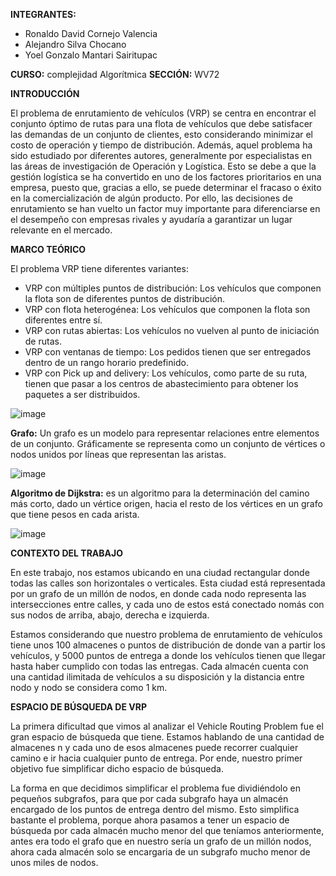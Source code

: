 **INTEGRANTES:**
* Ronaldo David Cornejo Valencia
* Alejandro Silva Chocano
* Yoel Gonzalo Mantari Sairitupac

**CURSO:** complejidad Algorítmica
**SECCIÓN:** WV72

**INTRODUCCIÓN**

El problema de enrutamiento de vehículos (VRP) se centra en encontrar el conjunto óptimo de rutas para una flota 
de vehículos que debe satisfacer las demandas de un conjunto de clientes, esto considerando minimizar el costo de 
operación y tiempo de distribución. Además, aquel problema ha sido estudiado por diferentes autores, generalmente 
por especialistas en las áreas de investigación de Operación y Logística. Esto se debe a que la gestión logística 
se ha convertido en uno de los factores prioritarios en una empresa, puesto que, gracias a ello, se puede determinar 
el fracaso o éxito en la comercialización de algún producto. Por ello, las decisiones de enrutamiento se han vuelto 
un factor muy importante para diferenciarse en el desempeño con empresas rivales y ayudaría a garantizar un lugar 
relevante en el mercado.

**MARCO TEÓRICO**

El problema VRP tiene diferentes variantes:

* VRP con múltiples puntos de distribución: Los vehículos que componen la flota son de diferentes puntos de distribución.
* VRP con flota heterogénea: Los vehículos que componen la flota son diferentes entre sí.
* VRP con rutas abiertas: Los vehículos no vuelven al punto de iniciación de rutas.
* VRP con ventanas de tiempo: Los pedidos tienen que ser entregados dentro de un rango horario predefinido.
* VRP con Pick up and delivery: Los vehículos, como parte de su ruta, tienen que pasar a los centros de abastecimiento para obtener los paquetes a ser distribuidos.

![image](https://user-images.githubusercontent.com/66271146/143674967-45ea312c-25de-418d-9252-a81babdd3cc3.png)

**Grafo:** Un grafo es un modelo para representar relaciones entre elementos de un conjunto. Gráficamente se representa como 
un conjunto de vértices o nodos unidos por líneas que representan las aristas.

![image](https://user-images.githubusercontent.com/66271146/143675000-1f96c724-0386-41b9-8c47-2180bf41917f.png)

**Algoritmo de Dijkstra:** es un algoritmo para la determinación del camino más corto, dado un vértice origen, hacia el resto 
de los vértices en un grafo que tiene pesos en cada arista.

![image](https://user-images.githubusercontent.com/66271146/143675017-4a6bdf5e-0db8-4f8d-b03a-ad483a01c4e1.png)

**CONTEXTO DEL TRABAJO**

En este trabajo, nos estamos ubicando en una ciudad rectangular donde todas las calles son horizontales o verticales. Esta ciudad 
está representada por un grafo de un millón de nodos, en donde cada nodo representa las intersecciones entre calles, y cada uno de 
estos está conectado nomás con sus nodos de arriba, abajo, derecha e izquierda.

Estamos considerando que nuestro problema de enrutamiento de vehículos tiene unos 100 almacenes o puntos de distribución de donde 
van a partir los vehículos, y 5000 puntos de entrega a donde los vehículos tienen que llegar hasta haber cumplido con todas las entregas. 
Cada almacén cuenta con una cantidad ilimitada de vehículos a su disposición y la distancia entre nodo y nodo se considera como 1 km.

**ESPACIO DE BÚSQUEDA DE VRP**

La primera dificultad que vimos al analizar el Vehicle Routing Problem fue el gran espacio de búsqueda que tiene. Estamos hablando de una 
cantidad de almacenes n y cada uno de esos almacenes puede recorrer cualquier camino e ir hacia cualquier punto de entrega. Por ende, nuestro 
primer objetivo fue simplificar dicho espacio de búsqueda. 

La forma en que decidimos simplificar el problema fue dividiéndolo en pequeños subgrafos, para que por cada subgrafo haya un almacén encargado 
de los puntos de entrega dentro del mismo. Esto simplifica bastante el problema, porque ahora pasamos a tener un espacio de búsqueda por cada 
almacén mucho menor del que teníamos anteriormente, antes era todo el grafo que en nuestro sería un grafo de un millón nodos, ahora cada almacén 
solo se encargaria de un subgrafo mucho menor de unos miles de nodos.
